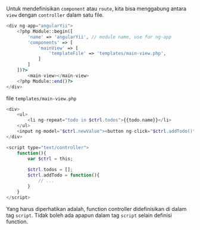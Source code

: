 Untuk mendefinisikan `component` atau `route`, kita bisa menggabung antara `view` dengan `controller` dalam satu file.
```php
<div ng-app="angularYii">
    <?php Module::begin([
        'name' => 'angularYii', // module name, use for ng-app
        'components' => [
            'mainView' => [
                'templateFile' => 'templates/main-view.php',
            ]
        ]
    ])?>
        <main-view></main-view>
    <?php Module::end()?>
</div>
```
file `templates/main-view.php`
```php
<div>
    <ul>
        <li ng-repeat="todo in $ctrl.todos">{{todo.name}}</li>
    </ul>
    <input ng-model="$ctrl.newValue"><button ng-click="$ctrl.addTodo()">Add</button>
</div>

<script type="text/controller">
    function(){
        var $ctrl = this;
        
        $ctrl.todos = [];
        $ctrl.addTodo = function(){
            // ...
        }
    }
</script>
```

Yang harus diperhatikan adalah, function controller didefinisikan di dalam tag `script`. Tidak boleh ada apapun dalam tag `script` selain definisi function.